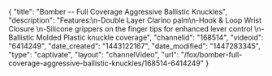 {
    "title": "Bomber -- Full Coverage Aggressive Ballistic Knuckles",
    "description": "Features:\n-Double Layer Clarino palm\n-Hook & Loop Wrist Closure \n-Silicone grippers on the finger tips for enhanced lever control \n-Ballistic Molded Plastic knuckle coverage",
    "channelid": "168514",
    "videoid": "6414249",
    "date_created": "1443122167",
    "date_modified": "1447283345",
    "type": "captivate",
    "layout": "channelVideo",
    "url": "\/fox\/bomber-full-coverage-aggressive-ballistic-knuckles\/168514-6414249"
}